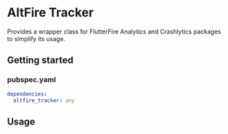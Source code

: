 # AltFire Tracker

Provides a wrapper class for FlutterFire Analytics and Crashlytics packages to simplify its usage.

## Getting started

### pubspec.yaml

```yaml
dependencies:
  altfire_tracker: any
```

## Usage
